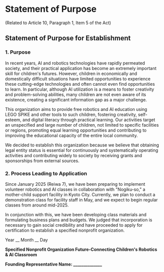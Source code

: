 # Statement of Purpose

(Related to Article 10, Paragraph 1, Item 5 of the Act)

## Statement of Purpose for Establishment

### 1. Purpose

In recent years, AI and robotics technologies have rapidly permeated society, and their practical application has become an extremely important skill for children's futures. However, children in economically and domestically difficult situations have limited opportunities to experience these cutting-edge technologies and often cannot even find opportunities to learn. In particular, although AI utilization is a means to foster creativity and problem-solving abilities, many children are not even aware of its existence, creating a significant information gap as a major challenge.

This organization aims to provide free robotics and AI education using LEGO SPIKE and other tools to such children, fostering creativity, self-esteem, and digital literacy through practical learning. Our activities target an unspecified and large number of children, not limited to specific facilities or regions, promoting equal learning opportunities and contributing to improving the educational capacity of the entire local community.

We decided to establish this organization because we believe that obtaining legal entity status is essential for continuously and systematically operating activities and contributing widely to society by receiving grants and sponsorships from external sources.

### 2. Process Leading to Application

Since January 2025 (Reiwa 7), we have been preparing to implement volunteer robotics and AI classes in collaboration with "Nogiku-so," a mother-child support facility in Kyoto City. Currently, we plan to conduct a demonstration class for facility staff in May, and we expect to begin regular classes from around mid-2025.

In conjunction with this, we have been developing class materials and formulating business plans and budgets. We judged that incorporation is necessary to gain social credibility and have proceeded to apply for certification to establish a specified nonprofit organization.

Year __ Month __ Day

**Specified Nonprofit Organization Future-Connecting Children's Robotics & AI Classroom**

**Founding Representative Name: ______________**